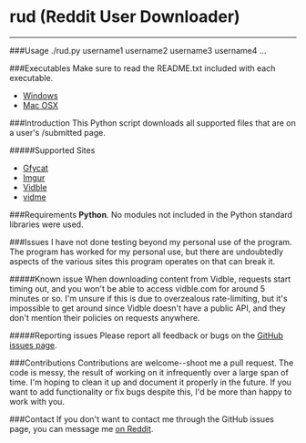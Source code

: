 # rud (Reddit User Downloader)
---

###Usage
    ./rud.py username1 username2 username3 username4 ...

###Executables
Make sure to read the README.txt included with each executable.

 - [Windows](https://github.com/Manic0892/rud/releases/download/v0.2/rud-win.zip)
 - [Mac OSX](https://github.com/Manic0892/rud/releases/download/v0.2/rud-mac.zip)

###Introduction
This Python script downloads all supported files that are on a user's /submitted page.

#####Supported Sites
- [Gfycat](http://gfycat.com/)
- [Imgur](http://imgur.com/)
- [Vidble](http://vidble.com/)
- [vidme](https://vid.me/)

###Requirements
**Python**.  No modules not included in the Python standard libraries were used.

###Issues
I have not done testing beyond my personal use of the program.  The program has worked for my personal use, but there are undoubtedly aspects of the various sites this program operates on that can break it.

#####Known issue
When downloading content from Vidble, requests start timing out, and you won't be able to access vidble.com for around 5 minutes or so.  I'm unsure if this is due to overzealous rate-limiting, but it's impossible to get around since Vidble doesn't have a public API, and they don't mention their policies on requests anywhere.

#####Reporting issues
Please report all feedback or bugs on the [GitHub issues page](https://github.com/Manic0892/rud/issues).

###Contributions
Contributions are welcome--shoot me a pull request.  The code is messy, the result of working on it infrequently over a large span of time.  I'm hoping to clean it up and document it properly in the future.  If you want to add functionality or fix bugs despite this, I'd be more than happy to work with you.

###Contact
If you don't want to contact me through the GitHub issues page, you can message me [on Reddit](https://www.reddit.com/message/compose/?to=Manic0892).
